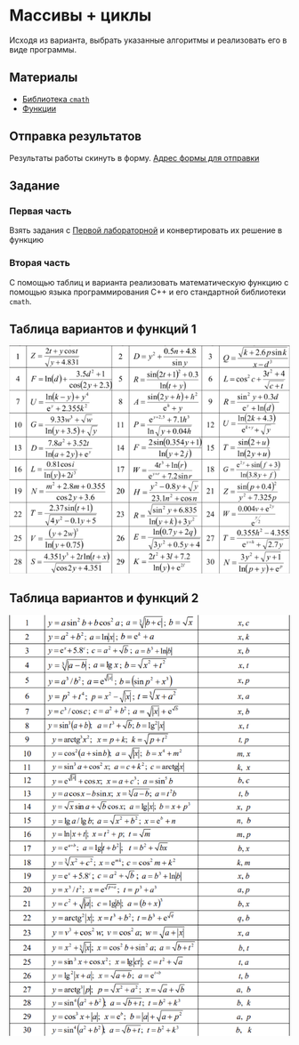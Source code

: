 # Массивы + циклы

Исходя из варианта, выбрать указанные алгоритмы и реализовать его в виде программы.

## Материалы
- [Библиотека `cmath`](https://github.com/Denis-Source/algorithmic-computation/blob/main/9.%20%D0%91%D0%B8%D0%B1%D0%BB%D0%B8%D0%BE%D1%82%D0%B5%D0%BA%D0%B0%20cmath/9.%20%D0%91%D0%B8%D0%B1%D0%BB%D0%B8%D0%BE%D1%82%D0%B5%D0%BA%D0%B0%20cmath.md)
- [Функции](https://github.com/Denis-Source/algorithmic-computation/blob/main/10.%20%D0%A4%D1%83%D0%BD%D0%BA%D1%86%D0%B8%D0%B8/10.%20%D0%A4%D1%83%D0%BD%D0%BA%D1%86%D0%B8%D0%B8.pdf)
## Отправка результатов
Результаты работы скинуть в форму.
[Адрес формы для отправки](https://forms.gle/18pF3PSkMpSCkHJv8)

## Задание
### Первая часть
Взять задания с [Первой лабораторной](https://github.com/Denis-Source/algorithmic-computation/blob/main/%D0%9B%D0%B0%D0%B11.%20%D0%A1%D0%BE%D0%B7%D0%B4%D0%B0%D0%BD%D0%B8%D0%B5%20%D0%B1%D0%BB%D0%BE%D0%BA-%D1%81%D1%85%D0%B5%D0%BC%D1%8B/%D0%9B%D0%B0%D0%B11.%20%D0%A1%D0%BE%D0%B7%D0%B4%D0%B0%D0%BD%D0%B8%D0%B5%20%D0%B1%D0%BB%D0%BE%D0%BA-%D1%81%D1%85%D0%B5%D0%BC%D1%8B.md) и конвертировать их решение в функцию
### Вторая часть
С помощью таблиц и варианта реализовать математическую функцию с помощью языка программирования С++ и его стандартной библиотеки `cmath`.

## Таблица вариантов и функций 1
![gg](https://github.com/Denis-Source/algorithmic-computation/blob/main/%D0%9B%D0%B0%D0%B16.%20%D0%A4%D1%83%D0%BD%D0%BA%D1%86%D0%B8%D0%B8/Functions1.png?raw=true)
## Таблица вариантов и функций 2
![gg](https://github.com/Denis-Source/algorithmic-computation/blob/main/%D0%9B%D0%B0%D0%B16.%20%D0%A4%D1%83%D0%BD%D0%BA%D1%86%D0%B8%D0%B8/Functions2.png?raw=true)
